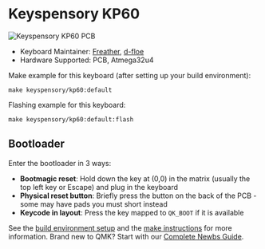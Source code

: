 # Keyspensory KP60

![Keyspensory KP60 PCB](https://i.imgur.com/3Ob0bp9h.png)

* Keyboard Maintainer: [Freather](https://github.com/CMMS-Freather), [d-floe](https://github.com/d-floe)
* Hardware Supported: PCB, Atmega32u4

Make example for this keyboard (after setting up your build environment):

    make keyspensory/kp60:default

Flashing example for this keyboard:

    make keyspensory/kp60:default:flash


## Bootloader
Enter the bootloader in 3 ways:
* **Bootmagic reset**: Hold down the key at (0,0) in the matrix (usually the top left key or Escape) and plug in the keyboard
* **Physical reset button**: Briefly press the button on the back of the PCB - some may have pads you must short instead
* **Keycode in layout**: Press the key mapped to `QK_BOOT` if it is available

See the [build environment setup](https://docs.qmk.fm/#/getting_started_build_tools) and the [make instructions](https://docs.qmk.fm/#/getting_started_make_guide) for more information. Brand new to QMK? Start with our [Complete Newbs Guide](https://docs.qmk.fm/#/newbs).
